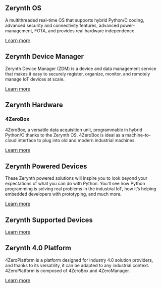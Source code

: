 ## **Zerynth OS**

A multithreaded real-time OS that supports hybrid Python/C coding, advanced security and connectivity features, advanced power-management, FOTA, and provides real hardware independence.

<a style="font-size: 15px; margin-right: 0px;" target="_blank"  href="https://www.zerynth.com/zos/" class="md-button md-button--primary">
            Learn more
          </a>


## **Zerynth Device Manager**

Zerynth Device Manager (ZDM) is a device and data management service that makes it easy to securely register, organize, monitor, and remotely manage IoT devices at scale.

<a style="font-size: 15px; margin-right: 0px;" target="_blank" href="/deploy/Deploy%20and%20Manage/" class="md-button md-button--primary">
            Learn more
          </a>

## **Zerynth Hardware**
### **4ZeroBox**

4ZeroBox, a versatile data acquisition unit, programmable in hybrid Python/C thanks to the Zerynth OS. 4ZeroBox is ideal as a machine-to-cloud interface to plug into old and modern industrial machines.

<a style="font-size: 15px; margin-right: 0px;" target="_blank" href="/latest/4zp/4ZeroBox/" class="md-button md-button--primary">
            Learn more
          </a>

  

## **Zerynth Powered Devices**

These Zerynth powered solutions will inspire you to look beyond your expectations of what you can do with Python. You’ll see how Python programming is solving real problems in the industrial IoT, how it’s helping embedded developers with prototyping, and much more.

<a style="font-size: 15px; margin-right: 0px;" target="_blank" href="https://www.zerynth.com/powered-by-zerynth/" class="md-button md-button--primary">
            Learn more
          </a>

  

## **Zerynth Supported Devices**

<a style="font-size: 15px; margin-right: 0px;" target="_blank" href="/latest/reference/boards/adafruit_feather_huzzah/docs/" class="md-button md-button--primary">
            Learn more
          </a>

  

## **Zerynth 4.0 Platform**

4ZeroPlatform is a platform designed for Industry 4.0 solution providers, and thanks to its versatility, it can be adapted to any industrial context. 4ZeroPlatform is composed of 4ZeroBox and 4ZeroManager.

<a style="font-size: 15px; margin-right: 0px;" target="_blank" href="https://www.zerynth.com/4zeroplatform/" class="md-button md-button--primary">
            Learn more
          </a>
